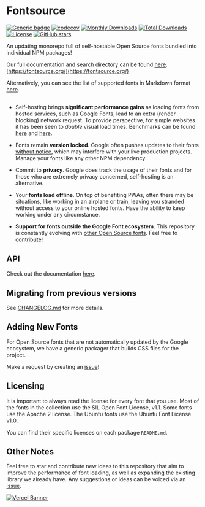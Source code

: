# Fontsource

[![Generic badge](https://img.shields.io/badge/fontsource-passing-brightgreen)](https://github.com/fontsource/fontsource) [![codecov](https://codecov.io/gh/fontsource/fontsource/branch/main/graph/badge.svg?token=QEJJF3SE62)](https://codecov.io/gh/fontsource/fontsource) [![Monthly Downloads](https://img.shields.io/endpoint?url=https%3A%2F%2Fraw.githubusercontent.com%2Ffontsource%2Fdownload-stat-aggregator%2Fmaster%2Fdata%2FbadgeMonth.json)](https://github.com/fontsource/download-stat-aggregator) [![Total Downloads](https://img.shields.io/endpoint?url=https%3A%2F%2Fraw.githubusercontent.com%2Ffontsource%2Fdownload-stat-aggregator%2Fmaster%2Fdata%2FbadgeTotal.json)](https://github.com/fontsource/download-stat-aggregator) [![License](https://badgen.net/badge/license/MIT/green)](https://github.com/fontsource/fontsource/blob/main/LICENSE) [![GitHub stars](https://img.shields.io/github/stars/fontsource/fontsource.svg?style=social&label=Star)](https://github.com/fontsource/fontsource/stargazers)

An updating monorepo full of self-hostable Open Source fonts bundled into individual NPM packages!

Our full documentation and search directory can be found [here](https://fontsource.org/).
[https://fontsource.org/](https://fontsource.org/)

Alternatively, you can see the list of supported fonts in Markdown format [here](https://github.com/fontsource/fontsource/blob/main/FONTLIST.md).

##

- Self-hosting brings **significant performance gains** as loading fonts from hosted services, such as Google Fonts, lead to an extra (render blocking) network request. To provide perspective, for simple websites it has been seen to _double_ visual load times.
  Benchmarks can be found [here](https://github.com/HTTPArchive/almanac.httparchive.org/pull/607) and [here](https://github.com/reactiflux/reactiflux.com/pull/21).

- Fonts remain **version locked**. Google often pushes updates to their fonts [without notice](https://github.com/google/fonts/issues/1307), which may interfere with your live production projects. Manage your fonts like any other NPM dependency.

- Commit to **privacy**. Google does track the usage of their fonts and for those who are extremely privacy concerned, self-hosting is an alternative.

- Your **fonts load offline**. On top of benefiting PWAs, often there may be situations, like working in an airplane or train, leaving you stranded without access to your online hosted fonts. Have the ability to keep working under any circumstance.

- **Support for fonts outside the Google Font ecosystem**. This repository is constantly evolving with [other Open Source fonts](https://github.com/fontsource/fontsource/blob/main/FONTLIST.md). Feel free to contribute!

## API

Check out the documentation [here](https://fontsource.org/docs/api/introduction).

## Migrating from previous versions

See [CHANGELOG.md](https://github.com/fontsource/fontsource/blob/main/CHANGELOG.md) for more details.

## Adding New Fonts

For Open Source fonts that are not automatically updated by the Google ecosystem, we have a generic packager that builds CSS files for the project.

Make a request by creating an [issue](https://github.com/fontsource/fontsource/issues)!

## Licensing

It is important to always read the license for every font that you use.
Most of the fonts in the collection use the SIL Open Font License, v1.1. Some fonts use the Apache 2 license. The Ubuntu fonts use the Ubuntu Font License v1.0.

You can find their specific licenses on each package `README.md`.

## Other Notes

Feel free to star and contribute new ideas to this repository that aim to improve the performance of font loading, as well as expanding the existing library we already have. Any suggestions or ideas can be voiced via an [issue](https://github.com/fontsource/fontsource/issues).

[![Vercel Banner](https://www.datocms-assets.com/31049/1618983297-powered-by-vercel.svg)](https://vercel.com/?utm_source=fontsource&utm_campaign=oss)
